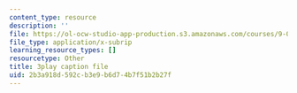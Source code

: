 ```yaml
---
content_type: resource
description: ''
file: https://ol-ocw-studio-app-production.s3.amazonaws.com/courses/9-00sc-introduction-to-psychology-fall-2011/2b3a918d592cb3e9b6d74b7f51b2b27f_lBU64nfe8nM.srt
file_type: application/x-subrip
learning_resource_types: []
resourcetype: Other
title: 3play caption file
uid: 2b3a918d-592c-b3e9-b6d7-4b7f51b2b27f
---
```

